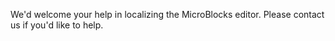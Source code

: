 We'd welcome your help in localizing the MicroBlocks editor.
Please contact us if you'd like to help.
